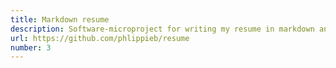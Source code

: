 ```yaml
---
title: Markdown resume
description: Software-microproject for writing my resume in markdown and generating PDF and web versions
url: https://github.com/phlippieb/resume
number: 3
---
```

